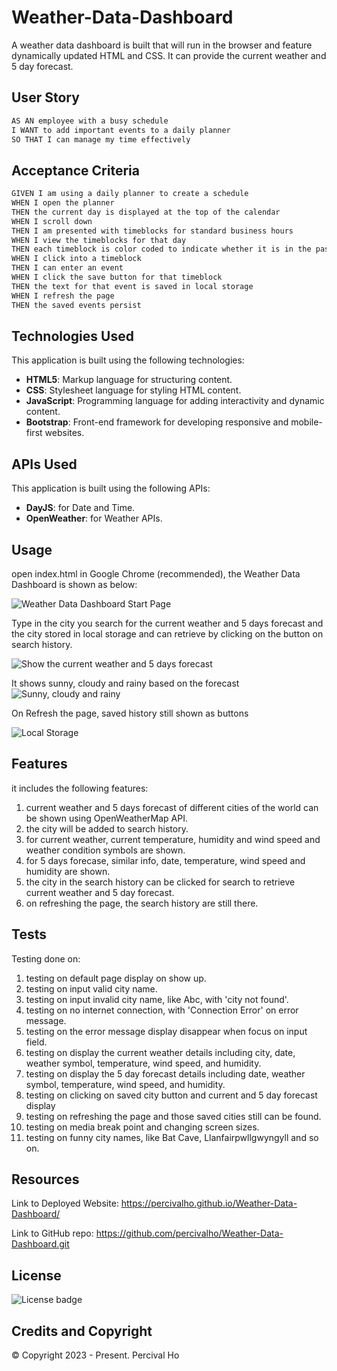 # Weather-Data-Dashboard

A weather data dashboard is built that will run in the browser and feature dynamically updated HTML and CSS. It can provide the current weather and 5 day forecast.


## User Story

```md
AS AN employee with a busy schedule
I WANT to add important events to a daily planner
SO THAT I can manage my time effectively
```

## Acceptance Criteria

```md
GIVEN I am using a daily planner to create a schedule
WHEN I open the planner
THEN the current day is displayed at the top of the calendar
WHEN I scroll down
THEN I am presented with timeblocks for standard business hours
WHEN I view the timeblocks for that day
THEN each timeblock is color coded to indicate whether it is in the past, present, or future
WHEN I click into a timeblock
THEN I can enter an event
WHEN I click the save button for that timeblock
THEN the text for that event is saved in local storage
WHEN I refresh the page
THEN the saved events persist
```

## Technologies Used

This application is built using the following technologies:

- **HTML5**: Markup language for structuring content.
- **CSS**: Stylesheet language for styling HTML content.
- **JavaScript**: Programming language for adding interactivity and dynamic content.
- **Bootstrap**: Front-end framework for developing responsive and mobile-first websites.

## APIs Used

This application is built using the following APIs:

- **DayJS**: for Date and Time.
- **OpenWeather**: for Weather APIs.


## Usage

open index.html in Google Chrome (recommended), the Weather Data Dashboard is shown as below:

![Weather Data Dashboard Start Page](assets/images/start.png)

Type in the city you search for the current weather and 5 days forecast and the city stored in local storage and can retrieve by clicking on the button on search history.

![Show the current weather and 5 days forecast ](assets/images/forecast.png)

It shows sunny, cloudy and rainy based on the forecast
![Sunny, cloudy and rainy](assets/images/sunny.png)

On Refresh the page, saved history still shown as buttons

![Local Storage](assets/images/storage.png)


## Features

it includes the following features:

1.  current weather and 5 days forecast of different cities of the world can be shown using OpenWeatherMap API.
2.  the city will be added to search history.
3.  for current weather, current temperature, humidity and wind speed and weather condition symbols are shown. 
4.  for 5 days forecase, similar info, date, temperature, wind speed and humidity are shown.
5.  the city in the search history can be clicked for search to retrieve current weather and 5 day forecast.
6.  on refreshing the page, the search history are still there.



## Tests

Testing done on:

1. testing on default page display on show up.
2. testing on input valid city name.
3. testing on input invalid city name, like Abc, with 'city not found'. 
4. testing on no internet connection, with 'Connection Error' on error message.
5. testing on the error message display disappear when focus on input field.
6. testing on display the current weather details including city, date, weather symbol, temperature, wind speed, and humidity.
7. testing on display the 5 day forecast details including date, weather symbol, temperature, wind speed, and humidity.
8. testing on clicking on saved city button and current and 5 day forecast display
9. testing on refreshing the page and those saved cities still can be found. 
10. testing on media break point and changing screen sizes.
11. testing on funny city names, like Bat Cave, Llanfairpwllgwyngyll and so on.



## Resources

Link to Deployed Website:
https://percivalho.github.io/Weather-Data-Dashboard/

Link to GitHub repo:
https://github.com/percivalho/Weather-Data-Dashboard.git


## License 

![License badge](https://img.shields.io/badge/license-MIT-blue.svg)


## Credits and Copyright 
&copy; Copyright 2023 - Present. Percival Ho